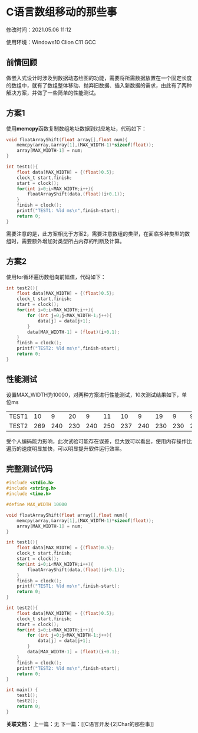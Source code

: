 # C语言数组移动的那些事

修改时间：2021.05.06 11:12

使用环境：Windows10 Clion C11 GCC

## 前情回顾

做嵌入式设计时涉及到数据动态绘图的功能，需要将所需数据放置在一个固定长度的数组中，就有了数组整体移动、抛弃旧数据、插入新数据的需求，由此有了两种解决方案，并做了一些简单的性能测试。

## 方案1

使用**memcpy**函数复制数组地址数据到对应地址，代码如下：

```c
void floatArrayShift(float array[],float num){
    memcpy(array,&array[1],(MAX_WIDTH-1)*sizeof(float));
    array[MAX_WIDTH-1] = num;
}

int test1(){
    float data[MAX_WIDTH] = {(float)0.5};
    clock_t start,finish;
    start = clock();
    for(int i=0;i<MAX_WIDTH;i++){
        floatArrayShift(data,(float)(i+0.1));
    }
    finish = clock();
    printf("TEST1: %ld ms\n",finish-start);
    return 0;
}
```

需要注意的是，此方案相比于方案2，需要注意数组的类型，在面临多种类型的数组时，需要额外增加对类型所占内存的判断及计算。

## 方案2

使用for循环遍历数组向前幅值，代码如下：

```C
int test2(){
    float data[MAX_WIDTH] = {(float)0.5};
    clock_t start,finish;
    start = clock();
    for(int i=0;i<MAX_WIDTH;i++){
        for (int j=0;j<MAX_WIDTH-1;j++){
            data[j] = data[j+1];
        }
        data[MAX_WIDTH-1] = (float)(i+0.1);
    }
    finish = clock();
    printf("TEST2: %ld ms\n",finish-start);
    return 0;
}
```

## 性能测试

设置MAX_WIDTH为10000，对两种方案进行性能测试，10次测试结果如下，单位ms

<table>
   <tr>
      <td>TEST1</td>
      <td>10</td>
      <td>9</td>
      <td>20</td>
      <td>9</td>
      <td>11</td>
      <td>10</td>
      <td>9</td>
      <td>19</td>
      <td>9</td>
      <td>9</td>
   </tr>
   <tr>
      <td>TEST2</td>
      <td>269</td>
      <td>240</td>
      <td>230</td>
      <td>240</td>
      <td>250</td>
      <td>237</td>
      <td>240</td>
      <td>230</td>
      <td>230</td>
      <td>231</td>
   </tr>
</table>

受个人编码能力影响，此次试验可能存在误差，但大致可以看出，使用内存操作比遍历的速度明显加快，可以明显提升软件运行效率。

## 完整测试代码

```c
#include <stdio.h>
#include <string.h>
#include <time.h>

#define MAX_WIDTH 10000

void floatArrayShift(float array[],float num){
    memcpy(array,&array[1],(MAX_WIDTH-1)*sizeof(float));
    array[MAX_WIDTH-1] = num;
}

int test1(){
    float data[MAX_WIDTH] = {(float)0.5};
    clock_t start,finish;
    start = clock();
    for(int i=0;i<MAX_WIDTH;i++){
        floatArrayShift(data,(float)(i+0.1));
    }
    finish = clock();
    printf("TEST1: %ld ms\n",finish-start);
    return 0;
}

int test2(){
    float data[MAX_WIDTH] = {(float)0.5};
    clock_t start,finish;
    start = clock();
    for(int i=0;i<MAX_WIDTH;i++){
        for (int j=0;j<MAX_WIDTH-1;j++){
            data[j] = data[j+1];
        }
        data[MAX_WIDTH-1] = (float)(i+0.1);
    }
    finish = clock();
    printf("TEST2: %ld ms\n",finish-start);
    return 0;
}

int main() {
    test1();
    test2();
    return 0;
}
```


**关联文档：**
上一篇：无
下一篇：[[C语言开发·[2]Char的那些事]]